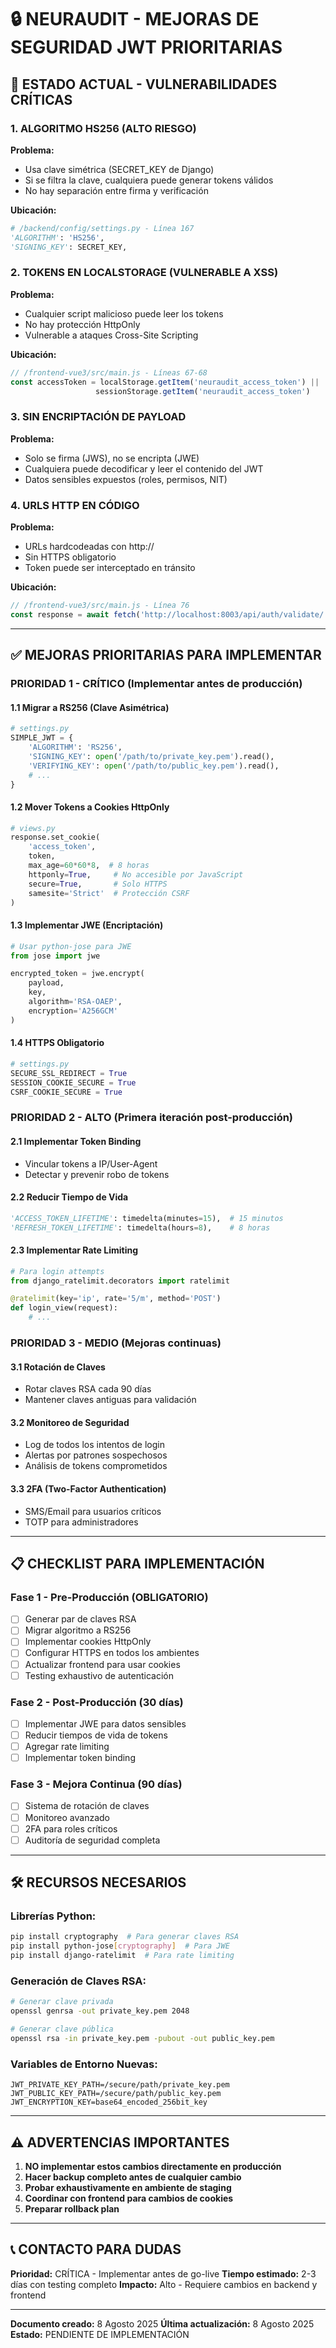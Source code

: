 # 🔒 NEURAUDIT - MEJORAS DE SEGURIDAD JWT PRIORITARIAS

## 🚨 ESTADO ACTUAL - VULNERABILIDADES CRÍTICAS

### **1. ALGORITMO HS256 (ALTO RIESGO)**
**Problema:** 
- Usa clave simétrica (SECRET_KEY de Django)
- Si se filtra la clave, cualquiera puede generar tokens válidos
- No hay separación entre firma y verificación

**Ubicación:**
```python
# /backend/config/settings.py - Línea 167
'ALGORITHM': 'HS256',
'SIGNING_KEY': SECRET_KEY,
```

### **2. TOKENS EN LOCALSTORAGE (VULNERABLE A XSS)**
**Problema:**
- Cualquier script malicioso puede leer los tokens
- No hay protección HttpOnly
- Vulnerable a ataques Cross-Site Scripting

**Ubicación:**
```javascript
// /frontend-vue3/src/main.js - Líneas 67-68
const accessToken = localStorage.getItem('neuraudit_access_token') || 
                   sessionStorage.getItem('neuraudit_access_token')
```

### **3. SIN ENCRIPTACIÓN DE PAYLOAD**
**Problema:**
- Solo se firma (JWS), no se encripta (JWE)
- Cualquiera puede decodificar y leer el contenido del JWT
- Datos sensibles expuestos (roles, permisos, NIT)

### **4. URLS HTTP EN CÓDIGO**
**Problema:**
- URLs hardcodeadas con http://
- Sin HTTPS obligatorio
- Token puede ser interceptado en tránsito

**Ubicación:**
```javascript
// /frontend-vue3/src/main.js - Línea 76
const response = await fetch('http://localhost:8003/api/auth/validate/', {
```

---

## ✅ MEJORAS PRIORITARIAS PARA IMPLEMENTAR

### **PRIORIDAD 1 - CRÍTICO (Implementar antes de producción)**

#### **1.1 Migrar a RS256 (Clave Asimétrica)**
```python
# settings.py
SIMPLE_JWT = {
    'ALGORITHM': 'RS256',
    'SIGNING_KEY': open('/path/to/private_key.pem').read(),
    'VERIFYING_KEY': open('/path/to/public_key.pem').read(),
    # ...
}
```

#### **1.2 Mover Tokens a Cookies HttpOnly**
```python
# views.py
response.set_cookie(
    'access_token',
    token,
    max_age=60*60*8,  # 8 horas
    httponly=True,     # No accesible por JavaScript
    secure=True,       # Solo HTTPS
    samesite='Strict'  # Protección CSRF
)
```

#### **1.3 Implementar JWE (Encriptación)**
```python
# Usar python-jose para JWE
from jose import jwe

encrypted_token = jwe.encrypt(
    payload,
    key,
    algorithm='RSA-OAEP',
    encryption='A256GCM'
)
```

#### **1.4 HTTPS Obligatorio**
```python
# settings.py
SECURE_SSL_REDIRECT = True
SESSION_COOKIE_SECURE = True
CSRF_COOKIE_SECURE = True
```

### **PRIORIDAD 2 - ALTO (Primera iteración post-producción)**

#### **2.1 Implementar Token Binding**
- Vincular tokens a IP/User-Agent
- Detectar y prevenir robo de tokens

#### **2.2 Reducir Tiempo de Vida**
```python
'ACCESS_TOKEN_LIFETIME': timedelta(minutes=15),  # 15 minutos
'REFRESH_TOKEN_LIFETIME': timedelta(hours=8),    # 8 horas
```

#### **2.3 Implementar Rate Limiting**
```python
# Para login attempts
from django_ratelimit.decorators import ratelimit

@ratelimit(key='ip', rate='5/m', method='POST')
def login_view(request):
    # ...
```

### **PRIORIDAD 3 - MEDIO (Mejoras continuas)**

#### **3.1 Rotación de Claves**
- Rotar claves RSA cada 90 días
- Mantener claves antiguas para validación

#### **3.2 Monitoreo de Seguridad**
- Log de todos los intentos de login
- Alertas por patrones sospechosos
- Análisis de tokens comprometidos

#### **3.3 2FA (Two-Factor Authentication)**
- SMS/Email para usuarios críticos
- TOTP para administradores

---

## 📋 CHECKLIST PARA IMPLEMENTACIÓN

### **Fase 1 - Pre-Producción (OBLIGATORIO)**
- [ ] Generar par de claves RSA
- [ ] Migrar algoritmo a RS256
- [ ] Implementar cookies HttpOnly
- [ ] Configurar HTTPS en todos los ambientes
- [ ] Actualizar frontend para usar cookies
- [ ] Testing exhaustivo de autenticación

### **Fase 2 - Post-Producción (30 días)**
- [ ] Implementar JWE para datos sensibles
- [ ] Reducir tiempos de vida de tokens
- [ ] Agregar rate limiting
- [ ] Implementar token binding

### **Fase 3 - Mejora Continua (90 días)**
- [ ] Sistema de rotación de claves
- [ ] Monitoreo avanzado
- [ ] 2FA para roles críticos
- [ ] Auditoría de seguridad completa

---

## 🛠️ RECURSOS NECESARIOS

### **Librerías Python:**
```bash
pip install cryptography  # Para generar claves RSA
pip install python-jose[cryptography]  # Para JWE
pip install django-ratelimit  # Para rate limiting
```

### **Generación de Claves RSA:**
```bash
# Generar clave privada
openssl genrsa -out private_key.pem 2048

# Generar clave pública
openssl rsa -in private_key.pem -pubout -out public_key.pem
```

### **Variables de Entorno Nuevas:**
```env
JWT_PRIVATE_KEY_PATH=/secure/path/private_key.pem
JWT_PUBLIC_KEY_PATH=/secure/path/public_key.pem
JWT_ENCRYPTION_KEY=base64_encoded_256bit_key
```

---

## ⚠️ ADVERTENCIAS IMPORTANTES

1. **NO implementar estos cambios directamente en producción**
2. **Hacer backup completo antes de cualquier cambio**
3. **Probar exhaustivamente en ambiente de staging**
4. **Coordinar con frontend para cambios de cookies**
5. **Preparar rollback plan**

---

## 📞 CONTACTO PARA DUDAS

**Prioridad:** CRÍTICA - Implementar antes de go-live
**Tiempo estimado:** 2-3 días con testing completo
**Impacto:** Alto - Requiere cambios en backend y frontend

---

**Documento creado:** 8 Agosto 2025
**Última actualización:** 8 Agosto 2025
**Estado:** PENDIENTE DE IMPLEMENTACIÓN